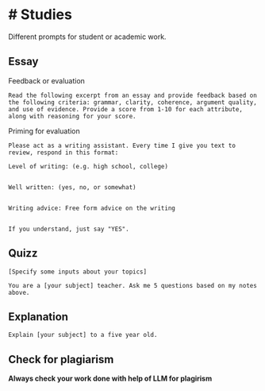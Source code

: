 # \# Studies

Different prompts for student or academic work.

## Essay

Feedback or evaluation
```
Read the following excerpt from an essay and provide feedback based on the following criteria: grammar, clarity, coherence, argument quality, and use of evidence. Provide a score from 1-10 for each attribute, along with reasoning for your score.
```

Priming for evaluation
```
Please act as a writing assistant. Every time I give you text to review, respond in this format:

Level of writing: (e.g. high school, college)


Well written: (yes, no, or somewhat)


Writing advice: Free form advice on the writing


If you understand, just say "YES".
```

## Quizz
```
[Specify some inputs about your topics]

You are a [your subject] teacher. Ask me 5 questions based on my notes above.
```

## Explanation
```
Explain [your subject] to a five year old.
```

## Check for plagiarism

**Always check your work done with help of LLM for plagirism**




